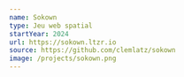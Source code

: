 ```yaml
---
name: Sokown
type: Jeu web spatial
startYear: 2024
url: https://sokown.ltzr.io
source: https://github.com/clemlatz/sokown
image: /projects/sokown.png
---
```

